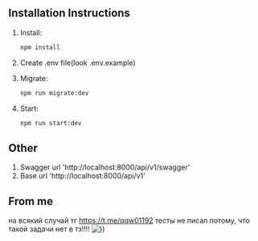 ## Installation Instructions
1. Install:
   ```bash
   npm install
   ```
2. Create .env file(look .env.example)

2. Migrate:
   ```bash
   npm run migrate:dev
   ```
3. Start:
   ```bash
   npm run start:dev
   ```
## Other
1. Swagger url 'http://localhost:8000/api/v1/swagger'
2. Base url 'http://localhost:8000/api/v1'


## From me
на всякий случай тг https://t.me/qqw01192
тесты не писал потому, что такой задачи нет в тз!!!!
![))](https://media.tenor.com/DM7SdBiQKhEAAAAM/cat-underwater.gif)